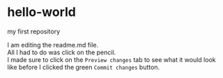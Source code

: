 # hello-world
my first repository

I am editing the readme.md file.  
All I had to do was click on the pencil.  
I made sure to click on the `Preview changes` tab to see what it would look like before I clicked the green `Commit changes` button.
